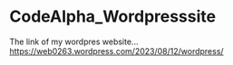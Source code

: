 # CodeAlpha_Wordpresssite

The link of my wordpres website...     https://web0263.wordpress.com/2023/08/12/wordpress/
